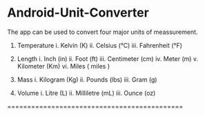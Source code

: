 Android-Unit-Converter
============================================

The app can be used to convert four major units of meassurement.

1. Temperature 
     i. Kelvin (K)
     ii. Celsius (°C)
     iii. Fahrenheit (°F)

2. Length 
     i. Inch (in)
     ii. Foot (ft)
     iii. Centimeter (cm)
     iv. Meter (m)
     v. Kilometer (Km)
     vi. Miles ( miles )

3. Mass 
     i. Kilogram (Kg)
     ii. Pounds (lbs)
     iii. Gram (g)

4. Volume 
     i. Litre (L)
     ii. Milliletre (mL)
     iii. Ounce (oz)

============================================
